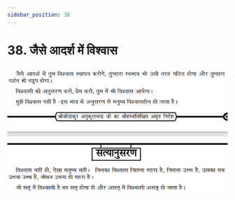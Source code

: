 ```yaml
---
sidebar_position: 38
---
```



# 38.   जैसे आदर्श में विश्वास

![जैसे आदर्श में विश्वास](../../../static/img/hindi/verse38.png)
